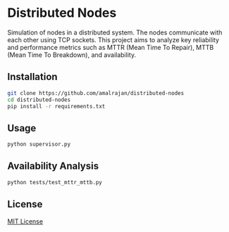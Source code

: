 # Distributed Nodes

Simulation of nodes in a distributed system. The nodes communicate with each other using TCP sockets.
This project aims to analyze key reliability and performance metrics such as MTTR (Mean Time To Repair), MTTB (Mean Time To Breakdown), and availability.

## Installation

```bash
git clone https://github.com/amalrajan/distributed-nodes
cd distributed-nodes
pip install -r requirements.txt
```

## Usage

```bash
python supervisor.py
```

## Availability Analysis

```bash
python tests/test_mttr_mttb.py
```

## License

[MIT License](https://choosealicense.com/licenses/mit/)
